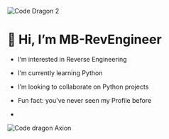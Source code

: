 ![Code Dragon 2](https://github.com/user-attachments/assets/d77fc367-b147-48a2-89a6-67a7f011ce0d)

# 👋 Hi, I’m MB-RevEngineer

- I’m interested in Reverse Engineering <br>


 - I’m currently learning Python


 - I’m looking to collaborate on Python projects


 - Fun fact: you've never seen my Profile before
 - 
![Code dragon Axion](https://github.com/user-attachments/assets/c20877e6-0b75-4a73-a411-64226cdf279f)

<!---
MB-RevEngineer/MB-RevEngineer is a ✨ special ✨ repository because its `README.md` (this file) appears on your GitHub profile.
You can click the Preview link to take a look at your changes.
--->
